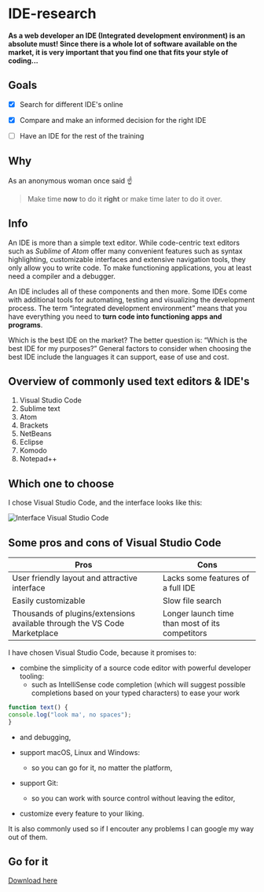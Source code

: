 # IDE-research

**As a web developer an IDE (Integrated development environment) is an absolute must! Since there is a whole lot of software available on the market, it is very important that you find one that fits your style of coding...**

## Goals

 - [x] Search for different IDE's online

 - [x] Compare and make an informed decision for the right IDE

 - [ ] Have an IDE for the rest of the training

## Why 

As an anonymous woman once said :point_up:

> Make time **now** to do it **right**
> or make time later to do it over.

## Info

An IDE is more than a simple text editor. While code-centric text editors such as *Sublime* of *Atom* offer many convenient features such as syntax highlighting, customizable interfaces and extensive navigation tools, they only allow you to write code. To make functioning applications, you at least need a compiler and a debugger.

An IDE includes all of these components and then more. Some IDEs come with additional tools for automating, testing and visualizing the development process. The term “integrated development environment” means that you have everything you need to **turn code into functioning apps and programs**.

Which is the best IDE on the market? The better question is: “Which is the best IDE for my purposes?” General factors to consider when choosing the best IDE include the languages it can support, ease of use and cost.

## Overview of commonly used text editors & IDE's

1. Visual Studio Code 
2. Sublime text
3. Atom
4. Brackets
5. NetBeans
6. Eclipse
7. Komodo 
9. Notepad++

## Which one to choose

I chose Visual Studio Code, and the interface looks like this:

![Interface Visual Studio Code](https://code.visualstudio.com/assets/docs/getstarted/userinterface/hero.png)

## Some pros and cons of Visual Studio Code

Pros | Cons
--------------- | --------------- 
User friendly layout and attractive interface | Lacks some features of a full IDE
Easily customizable | Slow file search
Thousands of plugins/extensions available through the VS Code Marketplace | Longer launch time than most of its competitors


I have chosen Visual Studio Code, because it promises to:
* combine the simplicity of a source code editor with powerful developer tooling: 
   * such as IntelliSense code completion (which will suggest possible completions based on your typed characters) to ease your work

```javascript
function text() {
console.log("look ma', no spaces");
}
```

   * and debugging,

* support macOS, Linux and Windows:
   * so you can go for it, no matter the platform,
* support Git:
   * so you can work with source control without leaving the editor,
* customize every feature to your liking. 

It is also commonly used so if I encouter any problems I can google my way out of them. 

## Go for it

[Download here](https://code.visualstudio.com/download)



